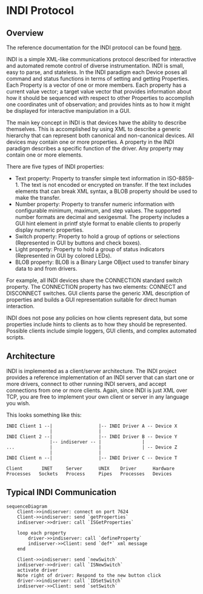 # INDI Protocol

## Overview

The reference documentation for the INDI protocol can be found [here](INDI.pdf).

INDI is a simple XML-like communications protocol described for interactive and
automated remote control of diverse instrumentation. INDI is small, easy to
parse, and stateless. In the INDI paradigm each Device poses all command and
status functions in terms of setting and getting Properties. Each Property is a
vector of one or more members. Each property has a current value vector; a
target value vector that provides information about how it should be sequenced
with respect to other Properties to accomplish one coordinates unit of
observation; and provides hints as to how it might be displayed for interactive
manipulation in a GUI.

The main key concept in INDI is that devices have the ability to describe
themselves. This is accomplished by using XML to describe a generic hierarchy
that can represent both canonical and non-canonical devices. All devices may
contain one or more properties. A property in the INDI paradigm describes a
specific function of the driver. Any property may contain one or more elements.

There are five types of INDI properties:

* Text property: Property to transfer simple text information in ISO-8859-1. The text is not encoded or encrypted on transfer. If the text includes elements that can break XML syntax, a BLOB property should be used to make the transfer.
* Number property: Property to transfer numeric information with configurable minimum, maximum, and step values. The supported number formats are decimal and sexigesmal. The property includes a GUI hint element in printf style format to enable clients to properly display numeric properties.
* Switch property: Property to hold a group of options or selections (Represented in GUI by buttons and check boxes).
* Light property: Property to hold a group of status indicators (Represented in GUI by colored LEDs).
* BLOB property: BLOB is a Binary Large OBject used to transfer binary data to and from drivers.

For example, all INDI devices share the CONNECTION standard switch property. The
CONNECTION property has two elements: CONNECT and DISCONNECT switches. GUI
clients parse the generic XML description of properties and builds a GUI
representation suitable for direct human interaction.

INDI does not pose any policies on how clients represent data, but some
properties include hints to clients as to how they should be represented.
Possible clients include simple loggers, GUI clients, and complex automated
scripts.

## Architecture

INDI is implemented as a client/server architecture. The INDI project provides a
reference implementation of an INDI server that can start one or more drivers,
connect to other running INDI servers, and accept connections from one or more
clients. Again, since INDI is just XML over TCP, you are free to implement your
own client or server in any language you wish.

This looks something like this:

```
INDI Client 1 --|                 |-- INDI Driver A -- Device X
                |                 |
INDI Client 2 --|                 |-- INDI Driver B -- Device Y
                |-- indiserver -- |               |
...             |                 |               | -- Device Z
                |                 |
INDI Client n --|                 |-- INDI Driver C -- Device T

Client       INET     Server      UNIX    Driver      Hardware
Processes   Sockets   Process     Pipes   Processes   Devices
```

## Typical INDI Communication

```mermaid
sequenceDiagram
    Client->>indiserver: connect on port 7624
    Client->>indiserver: send `getProperties`
    indiserver->>driver: call `ISGetProperties`

    loop each property
        driver->>indiserver: call `defineProperty`
        indiserver->>Client: send `def*` xml message
    end

    Client->>indiserver: send `newSwitch`
    indiserver->>driver: call `ISNewSwitch`
    activate driver
    Note right of driver: Respond to the new button click
    driver->>indiserver: call `IDSetSwitch`
    indiserver->>Client: send `setSwitch`
```
